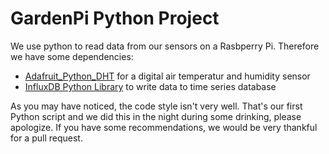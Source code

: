 # GardenPi Python Project
We use python to read data from our sensors on a Rasbperry Pi. Therefore we have some dependencies:
- [Adafruit_Python_DHT](https://github.com/adafruit/Adafruit_Python_DHT) for a digital air temperatur and humidity sensor
- [InfluxDB Python Library](https://github.com/influxdb/influxdb-python) to write data to time series database

As you may have noticed, the code style isn't very well. That's our first Python script and we did this in the night during some drinking, please apologize. If you have some recommendations, we would be very thankful for a pull request.



